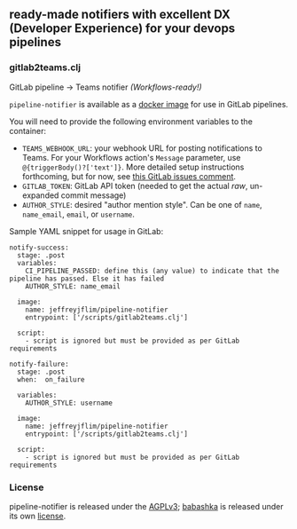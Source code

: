 ## ready-made notifiers with excellent DX (Developer Experience) for your devops pipelines

### gitlab2teams.clj

GitLab pipeline -> Teams notifier _(Workflows-ready!)_

`pipeline-notifier` is available as a [docker image](https://hub.docker.com/r/jeffreyjflim/pipeline-notifier) for use in GitLab pipelines.

You will need to provide the following environment variables to the container:
- `TEAMS_WEBHOOK_URL`: your webhook URL for posting notifications to Teams. For your Workflows action's `Message` parameter, use `@{triggerBody()?['text']}`. More detailed setup instructions forthcoming, but for now, see [this GitLab issues comment](https://gitlab.com/gitlab-org/gitlab/-/issues/471344#note_2022899536).
- `GITLAB_TOKEN`: GitLab API token (needed to get the actual _raw_, un-expanded commit message)
- `AUTHOR_STYLE`: desired "author mention style". Can be one of `name`, `name_email`, `email`, or `username`.

Sample YAML snippet for usage in GitLab:
```
notify-success:
  stage: .post
  variables:
    CI_PIPELINE_PASSED: define this (any value) to indicate that the pipeline has passed. Else it has failed
    AUTHOR_STYLE: name_email

  image:
    name: jeffreyjflim/pipeline-notifier
    entrypoint: ['/scripts/gitlab2teams.clj']

  script:
    - script is ignored but must be provided as per GitLab requirements

notify-failure:
  stage: .post
  when:  on_failure

  variables:
    AUTHOR_STYLE: username

  image:
    name: jeffreyjflim/pipeline-notifier
    entrypoint: ['/scripts/gitlab2teams.clj']

  script:
    - script is ignored but must be provided as per GitLab requirements
```

### License

pipeline-notifier is released under the [AGPLv3](https://www.gnu.org/licenses/agpl-3.0.html); [babashka](https://github.com/babashka/babashka) is released under its own [license](https://github.com/babashka/babashka?tab=readme-ov-file#license).
